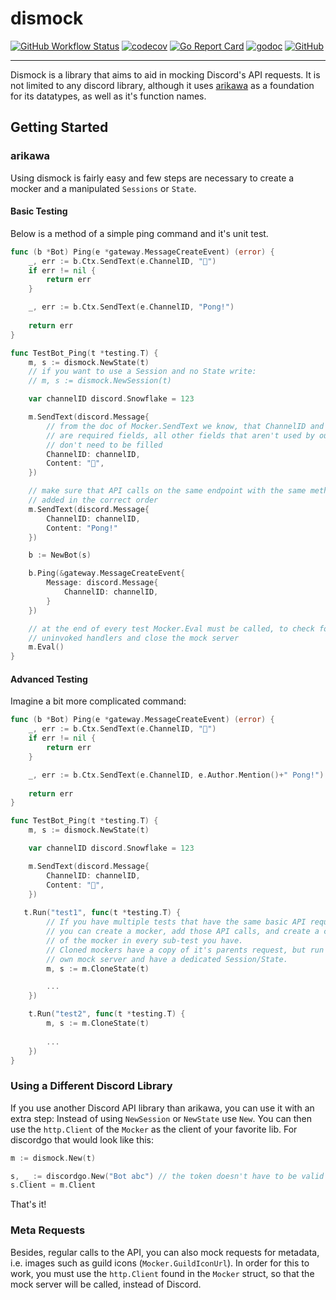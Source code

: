 # dismock

[![GitHub Workflow Status](https://img.shields.io/github/workflow/status/mavolin/dismock/Test)](https://github.com/mavolin/dismock/actions?query=workflow%3ATest)
[![codecov](https://codecov.io/gh/mavolin/dismock/branch/master/graph/badge.svg)](https://codecov.io/gh/mavolin/dismock)
[![Go Report Card](https://goreportcard.com/badge/github.com/mavolin/dismock)](https://goreportcard.com/report/github.com/mavolin/dismock)
[![godoc](https://img.shields.io/badge/godoc-reference-blue)](https://pkg.go.dev/github.com/mavolin/dismock)
[![GitHub](https://img.shields.io/github/license/mavolin/dismock)](https://github.com/mavolin/dismock/blob/master/LICENSE)

-----

Dismock is a library that aims to aid in mocking Discord's API requests.
It is not limited to any discord library, although it uses [arikawa](https://github.com/diamondburned/arikawa) as a foundation for its datatypes, as well as it's function names.

## Getting Started

### arikawa

Using dismock is fairly easy and few steps are necessary to create a mocker and a manipulated `Sessions` or `State`.

#### Basic Testing
Below is a method of a simple ping command and it's unit test.

```go
func (b *Bot) Ping(e *gateway.MessageCreateEvent) (error) {
    _, err := b.Ctx.SendText(e.ChannelID, "🏓")
    if err != nil {
        return err
    }

    _, err := b.Ctx.SendText(e.ChannelID, "Pong!")
    
    return err
}
```

```go
func TestBot_Ping(t *testing.T) {
    m, s := dismock.NewState(t)
    // if you want to use a Session and no State write:
    // m, s := dismock.NewSession(t)

    var channelID discord.Snowflake = 123

    m.SendText(discord.Message{
        // from the doc of Mocker.SendText we know, that ChannelID and Content
    	// are required fields, all other fields that aren't used by our function 
    	// don't need to be filled
        ChannelID: channelID,
        Content: "🏓",
    })

    // make sure that API calls on the same endpoint with the same method are
    // added in the correct order
    m.SendText(discord.Message{
        ChannelID: channelID,
        Content: "Pong!"
    })

    b := NewBot(s)

    b.Ping(&gateway.MessageCreateEvent{
        Message: discord.Message{
            ChannelID: channelID,
        }
    })

    // at the end of every test Mocker.Eval must be called, to check for
    // uninvoked handlers and close the mock server
    m.Eval()
}
```

#### Advanced Testing

Imagine a bit more complicated command:

```go
func (b *Bot) Ping(e *gateway.MessageCreateEvent) (error) {
    _, err := b.Ctx.SendText(e.ChannelID, "🏓")
    if err != nil {
        return err
    }

    _, err := b.Ctx.SendText(e.ChannelID, e.Author.Mention()+" Pong!")
    
    return err
}
```

```go
func TestBot_Ping(t *testing.T) {
    m, s := dismock.NewState(t)

    var channelID discord.Snowflake = 123

    m.SendText(discord.Message{
        ChannelID: channelID,
        Content: "🏓",
    })
    
   t.Run("test1", func(t *testing.T) {
        // If you have multiple tests that have the same basic API requests,
        // you can create a mocker, add those API calls, and create a clone
        // of the mocker in every sub-test you have.
        // Cloned mockers have a copy of it's parents request, but run their
        // own mock server and have a dedicated Session/State.
        m, s := m.CloneState(t)

        ...
    })

    t.Run("test2", func(t *testing.T) {
        m, s := m.CloneState(t)
        
        ...
    })
}
```

### Using a Different Discord Library

If you use another Discord API library than arikawa, you can use it with an extra step:
Instead of using `NewSession` or `NewState` use `New`.
You can then use the `http.Client` of the `Mocker` as the client of your favorite lib.
For discordgo that would look like this:

```go
m := dismock.New(t)

s, _ := discordgo.New("Bot abc") // the token doesn't have to be valid
s.Client = m.Client
```

That's it!

### Meta Requests

Besides, regular calls to the API, you can also mock requests for metadata, i.e. images such as guild icons (`Mocker.GuildIconUrl`).
In order for this to work, you must use the `http.Client` found in the `Mocker` struct, so that the mock server will be called, instead of Discord.
